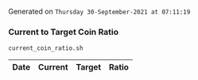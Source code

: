Generated on `Thursday 30-September-2021 at 07:11:19`

### Current to Target Coin Ratio
`current_coin_ratio.sh`

Date|Current|Target|Ratio
---|---|---|---
